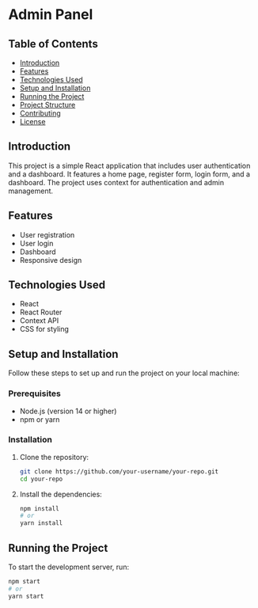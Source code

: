 # Admin Panel

## Table of Contents
- [Introduction](#introduction)
- [Features](#features)
- [Technologies Used](#technologies-used)
- [Setup and Installation](#setup-and-installation)
- [Running the Project](#running-the-project)
- [Project Structure](#project-structure)
- [Contributing](#contributing)
- [License](#license)

## Introduction
This project is a simple React application that includes user authentication and a dashboard. It features a home page, register form, login form, and a dashboard. The project uses context for authentication and admin management.

## Features
- User registration
- User login
- Dashboard
- Responsive design

## Technologies Used
- React
- React Router
- Context API
- CSS for styling

## Setup and Installation
Follow these steps to set up and run the project on your local machine:

### Prerequisites
- Node.js (version 14 or higher)
- npm or yarn

### Installation
1. Clone the repository:
    ```bash
    git clone https://github.com/your-username/your-repo.git
    cd your-repo
    ```

2. Install the dependencies:
    ```bash
    npm install
    # or
    yarn install
    ```

## Running the Project
To start the development server, run:
```bash
npm start
# or
yarn start
